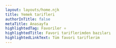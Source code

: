 ```yaml
---
layout: layouts/home.njk
title: Yemek tarifleri
authorInTitle: false
metaTitle: Anasayfa
highlightedTag: Favoriler ⭐
highlightedTitle: Favori tariflerimden bazıları
highlightedLinkText: Tüm favori tariflerim
---
```


